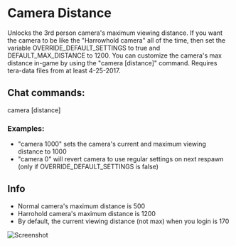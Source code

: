# Camera Distance

Unlocks the 3rd person camera's maximum viewing distance.
If you want the camera to be like the "Harrowhold camera" all of the time, then set the variable OVERRIDE_DEFAULT_SETTINGS to true and DEFAULT_MAX_DISTANCE to 1200. 
You can customize the camera's max distance in-game by using the "camera [distance]" command. 
Requires tera-data files from at least 4-25-2017.


## Chat commands:
camera [distance]
### Examples:
- "camera 1000"		sets the camera's current and maximum viewing distance to 1000
- "camera 0"		will revert camera to use regular settings on next respawn (only if OVERRIDE_DEFAULT_SETTINGS is false)

## Info
- Normal camera's maximum distance is 500
- Harrohold camera's maximum distance is 1200
- By default, the current viewing distance (not max) when you login is 170

![Screenshot](http://imgur.com/a/iRYbW)